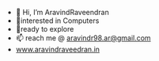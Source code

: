 - 👋 Hi, I’m AravindRaveendran
- 👀interested in Computers
- 🌱ready to explore
- 📫 reach me @ aravindr98.ar@gmail.com
- www.aravindraveedran.in

<!---
AravindRaveendran-inGit/AravindRaveendran-inGit is a ✨ special ✨ repository because its `README.md` (this file) appears on your GitHub profile.
You can click the Preview link to take a look at your changes.
--->
